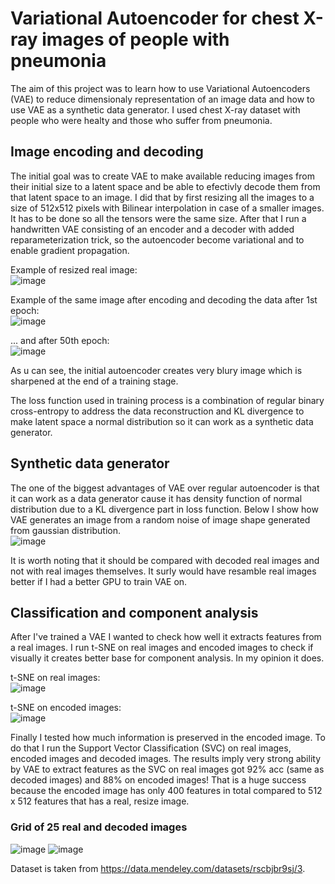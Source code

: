 # Variational Autoencoder for chest X-ray images of people with pneumonia

The aim of this project was to learn how to use Variational Autoencoders (VAE) to reduce dimensionaly representation of an image data and how to use VAE as a synthetic data generator. I used chest X-ray dataset with people who were healty and those who suffer from pneumonia.

## Image encoding and decoding

The initial goal was to create VAE to make available reducing images from their initial size to a latent space and be able to efectivly decode them from that latent space to an image. I did that by first resizing all the images to a size of 512x512 pixels with Bilinear interpolation in case of a smaller images. It has to be done so all the tensors were the same size. After that I run a handwritten VAE consisting of an encoder and a decoder with added reparameterization trick, so the autoencoder become variational and to enable gradient propagation.

Example of resized real image:<br />
![image](https://github.com/user-attachments/assets/97f6e5ca-783c-4f50-9a41-5872341fe362)

Example of the same image after encoding and decoding the data after 1st epoch:<br />
![image](https://github.com/user-attachments/assets/bbb42489-313c-4d18-89d9-e00af88a6b6f)

... and after 50th epoch:<br />
![image](https://github.com/user-attachments/assets/d2ed675f-12a2-45fe-8a63-9d8fcc6c1ae1)

As u can see, the initial autoencoder creates very blury image which is sharpened at the end of a training stage.

The loss function used in training process is a combination of regular binary cross-entropy to address the data reconstruction and KL divergence to make latent space a normal distribution so it can work as a synthetic data generator.

## Synthetic data generator

The one of the biggest advantages of VAE over regular autoencoder is that it can work as a data generator cause it has density function of normal distribution due to a KL divergence part in loss function. Below I show how VAE generates an image from a random noise of image shape generated from gaussian distribution.<br />
![image](https://github.com/user-attachments/assets/6625be38-1460-447b-87db-d672b59f3f53)

It is worth noting that it should be compared with decoded real images and not with real images themselves. It surly would have resamble real images better if I had a better GPU to train VAE on.

## Classification and component analysis

After I've trained a VAE I wanted to check how well it extracts features from a real images. I run t-SNE on real images and encoded images to check if visually it creates better base for component analysis. In my opinion it does.

t-SNE on real images:<br />
![image](https://github.com/user-attachments/assets/f18f68d0-07d1-4caa-9edb-82b3ea4eed29)

t-SNE on encoded images:<br />
![image](https://github.com/user-attachments/assets/debc03e8-4317-49fe-a22e-b612bfef8c8a)

Finally I tested how much information is preserved in the encoded image. To do that I run the Support Vector Classification (SVC) on real images, encoded images and decoded images. The results imply very strong ability by VAE to extract features as the SVC on real images got 92% acc (same as decoded images) and 88% on encoded images! That is a huge success because the encoded image has only 400 features in total compared to 512 x 512 features that has a real, resize image.

### Grid of 25 real and decoded images
![image](https://github.com/user-attachments/assets/79396d17-a564-4aea-93e8-9de7d7246681)
![image](https://github.com/user-attachments/assets/3cbc8aaf-5087-4c7a-aafb-e173c3de2c32)



Dataset is taken from https://data.mendeley.com/datasets/rscbjbr9sj/3.
 
